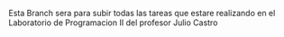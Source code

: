 Esta Branch sera para subir todas las tareas que estare realizando en el Laboratorio de Programacion II del profesor Julio Castro
